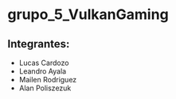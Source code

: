 # grupo_5_VulkanGaming

## Integrantes: 
- Lucas Cardozo
- Leandro Ayala
- Mailen Rodriguez
- Alan Poliszezuk
